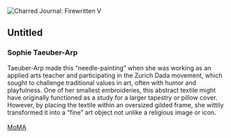 <div class="artwork-of-the-day">
  <div class="container">
    <div class="img-wrapper">
      <img
        src="https://uploads8.wikiart.org/00439/images/sophie-taeuber-arp/1918untitled-c-1918.jpg!Large.jpg"
        alt="Charred Journal: Firewritten V" />
    </div>
    <div class="artwork-detail">
      <div class="artwork-origin"> 
        <h2 class="artwork-name">Untitled</h2>
        <h3 class="artist">
          Sophie Taeuber-Arp
        </h3>
      </div>
      <p class="description">
        <span class="artwork-description-text ng-binding" ng-bind-html="viewModel.ArtworkOfTheDay.Description | unsafe">Taeuber-Arp made this “needle-painting” when she was working as an applied arts teacher and participating in the Zurich Dada movement, which sought to challenge traditional values in art, often with humor and playfulness. One of her smallest embroideries, this abstract textile might have originally functioned as a study for a larger tapestry or pillow cover. However, by placing the textile within an oversized gilded frame, she wittily transformed it into a “fine” art object not unlike a religious image or icon.<br><br><a target="_blank" href="https://www.moma.org/collection/works/220733?artist_id=5777&amp;page=1&amp;sov_referrer=artist">MoMA</a></span>
                        <div class="text-shadow-container" ng-show="showShadow" style=""></div>
      </p>
    </div>
  </div>

</div>
